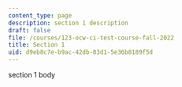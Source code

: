 ```yaml
---
content_type: page
description: section 1 description
draft: false
file: /courses/123-ocw-ci-test-course-fall-2022
title: Section 1
uid: d9eb8c7e-b9ac-42db-83d1-5e36b8189f5d
---
```

section 1 body